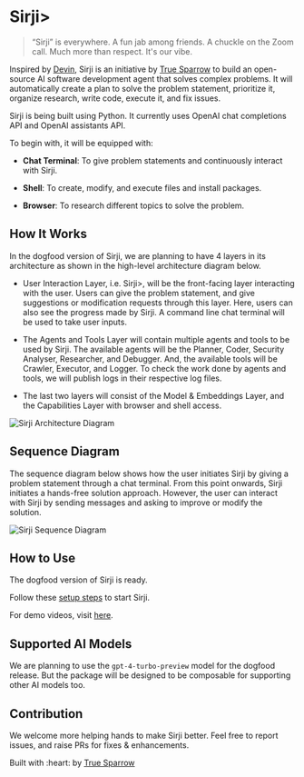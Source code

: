 # Sirji>

> “Sirji” is everywhere. A fun jab among friends. A chuckle on the Zoom call. Much more than respect. It's our vibe.

Inspired by <a href="https://www.cognition-labs.com/introducing-devin" target="_blank">Devin</a>, Sirji is an initiative by <a href="https://truesparrow.com/" target="_blank">True Sparrow</a> to build an open-source AI software development agent that solves complex problems. It will automatically create a plan to solve the problem statement, prioritize it, organize research, write code, execute it, and fix issues.

Sirji is being built using Python. It currently uses OpenAI chat completions API and OpenAI assistants API.

To begin with, it will be equipped with:

- **Chat Terminal**: To give problem statements and continuously interact with Sirji.

- **Shell**: To create, modify, and execute files and install packages.

- **Browser**: To research different topics to solve the problem.

## How It Works<a name="how-it-works"></a>

In the dogfood version of Sirji, we are planning to have 4 layers in its architecture as shown in the high-level architecture diagram below.

- User Interaction Layer, i.e. Sirji>, will be the front-facing layer interacting with the user. Users can give the problem statement, and give suggestions or modification requests through this layer. Here, users can also see the progress made by Sirji. A command line chat terminal will be used to take user inputs.

- The Agents and Tools Layer will contain multiple agents and tools to be used by Sirji. The available agents will be the Planner, Coder, Security Analyser, Researcher, and Debugger. And, the available tools will be Crawler, Executor, and Logger. To check the work done by agents and tools, we will publish logs in their respective log files.

- The last two layers will consist of the Model & Embeddings Layer, and the Capabilities Layer with browser and shell access.

![Sirji Architecture Diagram](https://github.com/sirji-ai/sirji/assets/4491083/4204d366-ccbc-473a-8a0b-233333ce1fdc)

## Sequence Diagram<a name="sequence-diagram"></a>

The sequence diagram below shows how the user initiates Sirji by giving a problem statement through a chat terminal. From this point onwards, Sirji initiates a hands-free solution approach. However, the user can interact with Sirji by sending messages and asking to improve or modify the solution.

![Sirji Sequence Diagram](https://github.com/sirji-ai/sirji/assets/4491083/807e62d8-3ded-47c8-81cb-89dfa959ff72)

## How to Use<a name="how-to-use"></a>

The dogfood version of Sirji is ready.

Follow these [setup steps](./docs/setup-steps.md) to start Sirji.

For demo videos, visit [here](https://github.com/TrueSparrowSystems/sirji-demos).

## Supported AI Models<a name="supported-ai-models"></a>

We are planning to use the `gpt-4-turbo-preview` model for the dogfood release. But the package will be designed to be composable for supporting other AI models too.

## Contribution

We welcome more helping hands to make Sirji better. Feel free to report issues, and raise PRs for fixes & enhancements.

<p align="left">Built with :heart: by <a href="https://truesparrow.com/" target="_blank">True Sparrow</a></p>
